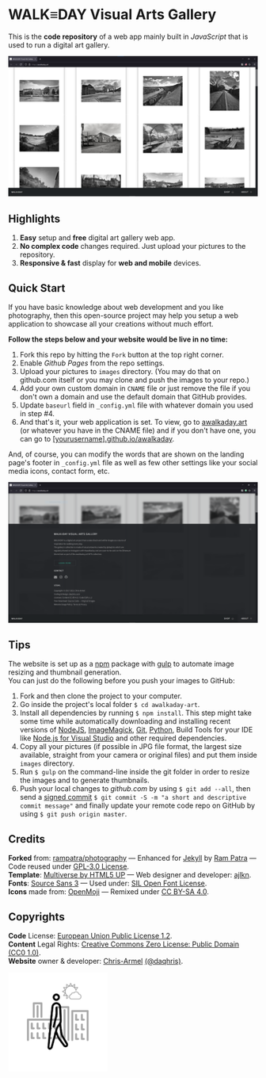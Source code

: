 # WALK≡DAY Visual Arts Gallery
This is the __code repository__ of a web app mainly built in _JavaScript_ that is used to run a digital art gallery.  

<img src="https://raw.githubusercontent.com/awalkaday/awalkaday-art/master/assets/icons/awalkaday_art-web_overview.PNG" alt="website overview demo">  

## Highlights
1. __Easy__ setup and __free__ digital art gallery web app.
2. __No complex code__ changes required. Just upload your pictures to the repository.
3. __Responsive & fast__ display for __web and mobile__ devices.

## Quick Start
If you have basic knowledge about web development and you like photography, then this open-source project may help you setup a web application to showcase all your creations without much effort.  

**Follow the steps below and your website would be live in no time:**

1. Fork this repo by hitting the `Fork` button at the top right corner.
2. Enable _Github Pages_ from the repo settings.
3. Upload your pictures to `images` directory. (You may do that on github.com itself or you may clone and push the images to your repo.)
4. Add your own custom domain in `CNAME` file or just remove the file if you don't own a domain and use the default domain that GitHub provides.
5. Update `baseurl` field in `_config.yml` file with whatever domain you used in step #4.
6. And that's it, your web application is set. To view, go to [awalkaday.art](https://awalkaday.art) (or whatever you have in the CNAME file) and if you don't have one, you can go to [[yourusername].github.io/awalkaday](https://yourusername.github.io/awalkaday).

And, of course, you can modify the words that are shown on the landing page's footer in `_config.yml` file as well as few other settings like your social media icons, contact form, etc.  

<img src="https://raw.githubusercontent.com/awalkaday/awalkaday-art/master/assets/icons/awalkaday_art-web_footer.PNG" alt="website footer demo">  
 
## Tips
The website is set up as a [npm](https://www.npmjs.com) package with [gulp](https://gulpjs.com/) to automate image resizing and thumbnail generation.   
You can just do the following before you push your images to GitHub:

1. Fork and then clone the project to your computer.
2. Go inside the project's local folder `$ cd awalkaday-art`.
3. Install all dependencies by running `$ npm install`. This step might take some time while automatically downloading and installing recent versions of [NodeJS](https://nodejs.org/en/), [ImageMagick](https://imagemagick.org/index.php), [Git](https://git-scm.com/), [Python](https://www.python.org/), Build Tools for your IDE like [Node.js for Visual Studio](https://visualstudio.microsoft.com/vs/features/node-js/) and other required dependencies.
4. Copy all your pictures (if possible in JPG file format, the largest size available, straight from your camera or original files) and put them inside `images` directory.
5. Run `$ gulp` on the command-line inside the git folder in order to resize the images and to generate thumbnails.
6. Push your local changes to _github.com_ by using `$ git add --all`, then send a [signed commit](https://docs.github.com/en/github/authenticating-to-github/managing-commit-signature-verification/signing-commits) `$ git commit -S -m "a short and descriptive commit message"` and finally update your remote code repo on GitHub by using `$ git push origin master`.  

## Credits
__Forked__ from: [rampatra/photography](https://github.com/rampatra/photography) — Enhanced for [Jekyll](https://jekyllrb.com/) by [Ram  Patra](https://github.com/rampatra) — Code reused under [GPL-3.0 License](https://raw.githubusercontent.com/rampatra/photography/master/LICENSE).   
__Template__: [Multiverse by HTML5 UP](https://html5up.net/multiverse) — Web designer and developer: [ajlkn](https://aj.lkn.io/).  
__Fonts__: [Source Sans 3](https://github.com/awalkaday/awalkaday-art/blob/master/assets/fonts/SourceSans3-Regular.ttf) — Used under: [SIL Open Font License](https://raw.githubusercontent.com/daqhris/daqhris.github.io/master/style/font/license/OFL.txt).  
__Icons__ made from: [OpenMoji](https://openmoji.org/about/) — Remixed under [CC BY-SA 4.0](https://creativecommons.org/licenses/by-sa/4.0/legalcode).  

## Copyrights
__Code__ License: [European Union Public License 1.2](https://raw.githubusercontent.com/awalkaday/awalkaday-art/master/LICENSE).    
__Content__ Legal Rights: [Creative Commons Zero License: Public Domain (CC0 1.0)](https://creativecommons.org/publicdomain/zero/1.0/legalcode).  
__Website__ owner & developer: [Chris-Armel](https://daqhris.com) [(@daqhris)](https://github.com/daqhris).  

<img src="https://raw.githubusercontent.com/awalkaday/awalkaday-art/master/assets/icons/awalkaday-logo-1x1.png" alt="website logo" width="200" height="200">  